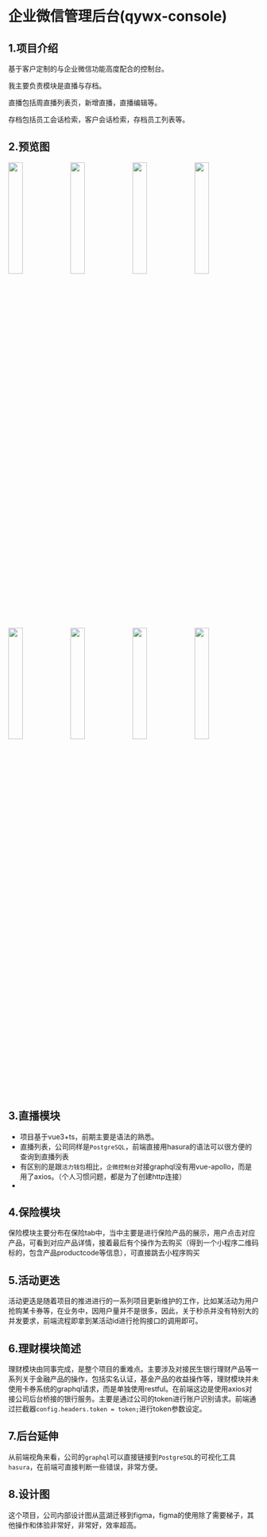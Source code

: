 # 企业微信管理后台(qywx-console)
## 1.项目介绍
基于客户定制的与企业微信功能高度配合的控制台。

我主要负责模块是直播与存档。

直播包括周直播列表页，新增直播，直播编辑等。

存档包括员工会话检索，客户会话检索，存档员工列表等。

## 2.预览图

<img style="display: inline-block" src="/assets/1.png" width="24%"/>
<img style="display: inline-block" src="/assets/2.png" width="24%"/>
<img style="display: inline-block" src="/assets/3.png" width="24%"/>
<img style="display: inline-block" src="/assets/4.png" width="24%"/>
<img style="display: inline-block" src="/assets/5.png" width="24%"/>
<img style="display: inline-block" src="/assets/6.png" width="24%"/>
<img style="display: inline-block" src="/assets/7.png" width="24%"/>
<img style="display: inline-block" src="/assets/8.png" width="24%"/>

## 3.直播模块
- 项目基于vue3+ts，前期主要是语法的熟悉。
- 直播列表，公司同样是`PostgreSQL`，前端直接用hasura的语法可以很方便的查询到直播列表
- 有区别的是跟`活力钱包`相比，`企微控制台`对接graphql没有用vue-apollo，而是用了axios。（个人习惯问题，都是为了创建http连接）
- 
## 4.保险模块
保险模块主要分布在保险tab中，当中主要是进行保险产品的展示，用户点击对应产品，可看到对应产品详情，接着最后有个操作为去购买（得到一个小程序二维码标的，包含产品productcode等信息），可直接跳去小程序购买
## 5.活动更迭
活动更迭是随着项目的推进进行的一系列项目更新维护的工作，比如某活动为用户抢购某卡券等，在业务中，因用户量并不是很多，因此，关于秒杀并没有特别大的并发要求，前端流程即拿到某活动id进行抢购接口的调用即可。
## 6.理财模块简述
理财模块由同事完成，是整个项目的重难点。主要涉及对接民生银行理财产品等一系列关于金融产品的操作，包括实名认证，基金产品的收益操作等，理财模块并未使用卡券系统的graphql请求，而是单独使用restful。在前端这边是使用axios对接公司后台桥接的银行服务。主要是通过公司的token进行账户识别请求。前端通过拦截器`config.headers.token = token;`进行token参数设定。
## 7.后台延伸
从前端视角来看，公司的`graphql`可以直接链接到`PostgreSQL`的可视化工具`hasura`，在前端可直接判断一些错误，非常方便。
## 8.设计图
这个项目，公司内部设计图从蓝湖迁移到figma，figma的使用除了需要梯子，其他操作和体验非常好，非常好，效率超高。